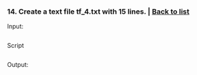 ### <a id='task_14'>14. Create a text file tf_4.txt with 15 lines.</a>  |  [Back to list](#back_to_list)

Input:
``` bash

```

Script
```

```

Output:
```

```
